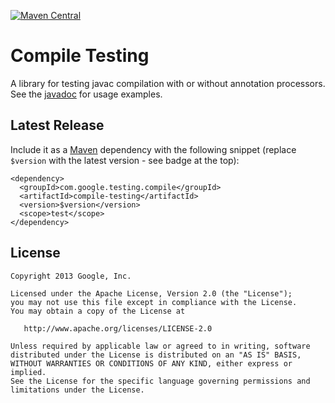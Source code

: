 [![Maven Central](https://img.shields.io/maven-central/v/com.google.testing.compile/compile-testing.svg)](https://repo1.maven.org/maven2/com/google/testing/compile/compile-testing/)

Compile Testing
===============

A library for testing javac compilation with or without annotation processors. See the [javadoc][package-info] for usage examples.

Latest Release
--------------

Include it as a [Maven](http://maven.apache.org/) dependency with the following snippet (replace `$version` with the latest version - see badge at the top):

```
<dependency>
  <groupId>com.google.testing.compile</groupId>
  <artifactId>compile-testing</artifactId>
  <version>$version</version>
  <scope>test</scope>
</dependency>
```

License
-------

    Copyright 2013 Google, Inc.

    Licensed under the Apache License, Version 2.0 (the "License");
    you may not use this file except in compliance with the License.
    You may obtain a copy of the License at

       http://www.apache.org/licenses/LICENSE-2.0

    Unless required by applicable law or agreed to in writing, software
    distributed under the License is distributed on an "AS IS" BASIS,
    WITHOUT WARRANTIES OR CONDITIONS OF ANY KIND, either express or implied.
    See the License for the specific language governing permissions and
    limitations under the License.

[package-info]: https://github.com/google/compile-testing/blob/master/src/main/java/com/google/testing/compile/package-info.java
